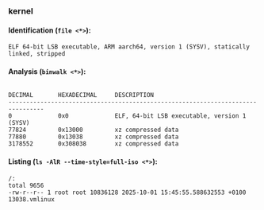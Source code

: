 ### kernel
#### Identification (`file <*>`):
```
ELF 64-bit LSB executable, ARM aarch64, version 1 (SYSV), statically linked, stripped
```
#### Analysis (`binwalk <*>`):
```

DECIMAL       HEXADECIMAL     DESCRIPTION
--------------------------------------------------------------------------------
0             0x0             ELF, 64-bit LSB executable, version 1 (SYSV)
77824         0x13000         xz compressed data
77880         0x13038         xz compressed data
3178552       0x308038        xz compressed data
```
#### Listing (`ls -AlR --time-style=full-iso <*>`):
```
/:
total 9656
-rw-r--r-- 1 root root 10836128 2025-10-01 15:45:55.588632553 +0100 13038.vmlinux
```

